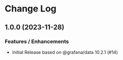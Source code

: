 # Change Log

## 1.0.0 (2023-11-28)

### Features / Enhancements

- Initial Release based on @grafana/data 10.2.1 (#14)
